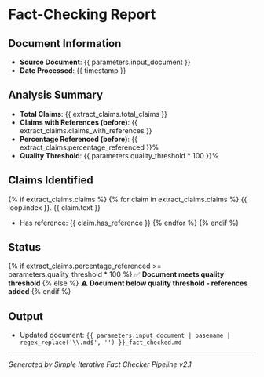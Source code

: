 # Fact-Checking Report

## Document Information
- **Source Document**: {{ parameters.input_document }}
- **Date Processed**: {{ timestamp }}

## Analysis Summary
- **Total Claims**: {{ extract_claims.total_claims }}
- **Claims with References (before)**: {{ extract_claims.claims_with_references }}
- **Percentage Referenced (before)**: {{ extract_claims.percentage_referenced }}%
- **Quality Threshold**: {{ parameters.quality_threshold * 100 }}%

## Claims Identified
{% if extract_claims.claims %}
{% for claim in extract_claims.claims %}
{{ loop.index }}. {{ claim.text }}
   - Has reference: {{ claim.has_reference }}
{% endfor %}
{% endif %}

## Status
{% if extract_claims.percentage_referenced >= parameters.quality_threshold * 100 %}
✅ **Document meets quality threshold**
{% else %}
⚠️ **Document below quality threshold - references added**
{% endif %}

## Output
- Updated document: `{{ parameters.input_document | basename | regex_replace('\\.md$', '') }}_fact_checked.md`

---
*Generated by Simple Iterative Fact Checker Pipeline v2.1*
